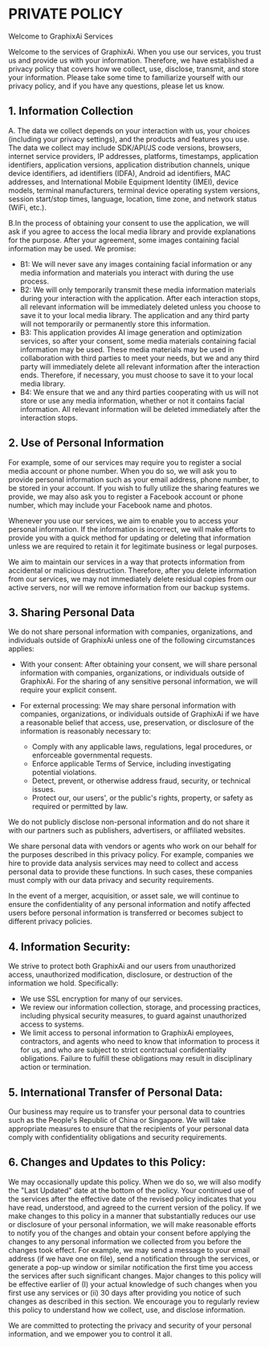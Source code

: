 # PRIVATE POLICY

Welcome to GraphixAi Services

Welcome to the services of GraphixAi. When you use our services, you trust us and provide us with your information. Therefore, we have established a privacy policy that covers how we collect, use, disclose, transmit, and store your information. Please take some time to familiarize yourself with our privacy policy, and if you have any questions, please let us know.

## 1. Information Collection

A. The data we collect depends on your interaction with us, your choices (including your privacy settings), and the products and features you use. The data we collect may include SDK/API/JS code versions, browsers, internet service providers, IP addresses, platforms, timestamps, application identifiers, application versions, application distribution channels, unique device identifiers, ad identifiers (IDFA), Android ad identifiers, MAC addresses, and International Mobile Equipment Identity (IMEI), device models, terminal manufacturers, terminal device operating system versions, session start/stop times, language, location, time zone, and network status (WiFi, etc.).

B.In the process of obtaining your consent to use the application, we will ask if you agree to access the local media library and provide explanations for the purpose. After your agreement, some images containing facial information may be used. We promise:
   - B1: We will never save any images containing facial information or any media information and materials you interact with during the use process.
   - B2: We will only temporarily transmit these media information materials during your interaction with the application. After each interaction stops, all relevant information will be immediately deleted unless you choose to save it to your local media library. The application and any third party will not temporarily or permanently store this information.
   - B3: This application provides AI image generation and optimization services, so after your consent, some media materials containing facial information may be used. These media materials may be used in collaboration with third parties to meet your needs, but we and any third party will immediately delete all relevant information after the interaction ends. Therefore, if necessary, you must choose to save it to your local media library.
   - B4: We ensure that we and any third parties cooperating with us will not store or use any media information, whether or not it contains facial information. All relevant information will be deleted immediately after the interaction stops.


## 2. Use of Personal Information


For example, some of our services may require you to register a social media account or phone number. When you do so, we will ask you to provide personal information such as your email address, phone number, to be stored in your account. If you wish to fully utilize the sharing features we provide, we may also ask you to register a Facebook account or phone number, which may include your Facebook name and photos.

Whenever you use our services, we aim to enable you to access your personal information. If the information is incorrect, we will make efforts to provide you with a quick method for updating or deleting that information unless we are required to retain it for legitimate business or legal purposes.

We aim to maintain our services in a way that protects information from accidental or malicious destruction. Therefore, after you delete information from our services, we may not immediately delete residual copies from our active servers, nor will we remove information from our backup systems.

## 3. Sharing Personal Data


We do not share personal information with companies, organizations, and individuals outside of GraphixAi unless one of the following circumstances applies:

- With your consent: After obtaining your consent, we will share personal information with companies, organizations, or individuals outside of GraphixAi. For the sharing of any sensitive personal information, we will require your explicit consent.

- For external processing: We may share personal information with companies, organizations, or individuals outside of GraphixAi if we have a reasonable belief that access, use, preservation, or disclosure of the information is reasonably necessary to:
   - Comply with any applicable laws, regulations, legal procedures, or enforceable governmental requests.
   - Enforce applicable Terms of Service, including investigating potential violations.
   - Detect, prevent, or otherwise address fraud, security, or technical issues.
   - Protect our, our users', or the public's rights, property, or safety as required or permitted by law.

We do not publicly disclose non-personal information and do not share it with our partners such as publishers, advertisers, or affiliated websites.

We share personal data with vendors or agents who work on our behalf for the purposes described in this privacy policy. For example, companies we hire to provide data analysis services may need to collect and access personal data to provide these functions. In such cases, these companies must comply with our data privacy and security requirements.

In the event of a merger, acquisition, or asset sale, we will continue to ensure the confidentiality of any personal information and notify affected users before personal information is transferred or becomes subject to different privacy policies.

## 4. Information Security:

We strive to protect both GraphixAi and our users from unauthorized access, unauthorized modification, disclosure, or destruction of the information we hold. Specifically:
   - We use SSL encryption for many of our services.
   - We review our information collection, storage, and processing practices, including physical security measures, to guard against unauthorized access to systems.
   - We limit access to personal information to GraphixAi employees, contractors, and agents who need to know that information to process it for us, and who are subject to strict contractual confidentiality obligations. Failure to fulfill these obligations may result in disciplinary action or termination.

## 5. International Transfer of Personal Data:

Our business may require us to transfer your personal data to countries such as the People's Republic of China or Singapore. We will take appropriate measures to ensure that the recipients of your personal data comply with confidentiality obligations and security requirements.



## 6. Changes and Updates to this Policy:

We may occasionally update this policy. When we do so, we will also modify the "Last Updated" date at the bottom of the policy. Your continued use of the services after the effective date of the revised policy indicates that you have read, understood, and agreed to the current version of the policy. If we make changes to this policy in a manner that substantially reduces our use or disclosure of your personal information, we will make reasonable efforts to notify you of the changes and obtain your consent before applying the changes to any personal information we collected from you before the changes took effect. For example, we may send a message to your email address (if we have one on file), send a notification through the services, or generate a pop-up window or similar notification the first time you access the services after such significant changes. Major changes to this policy will be effective earlier of (I) your actual knowledge of such changes when you first use any services or (ii) 30 days after providing you notice of such changes as described in this section. We encourage you to regularly review this policy to understand how we collect, use, and disclose information.

We are committed to protecting the privacy and security of your personal information, and we empower you to control it all.
